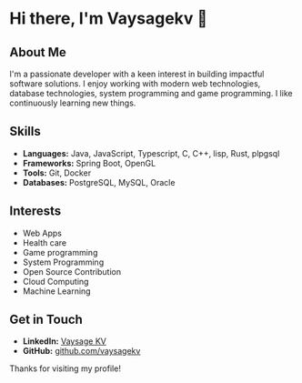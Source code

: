 # Hi there, I'm Vaysagekv 👋

## About Me
I'm a passionate developer with a keen interest in building impactful software solutions. I enjoy working with modern web technologies, database technologies, system programming and game programming. I like continuously learning new things.

## Skills
- **Languages:** Java, JavaScript, Typescript, C, C++, lisp, Rust, plpgsql 
- **Frameworks:** Spring Boot, OpenGL
- **Tools:** Git, Docker
- **Databases:** PostgreSQL, MySQL, Oracle

## Interests
- Web Apps
- Health care
- Game programming
- System Programming
- Open Source Contribution
- Cloud Computing
- Machine Learning

## Get in Touch
- **LinkedIn:** [Vaysage KV](https://www.linkedin.com/in/vaysage-kv-44b84a18)
- **GitHub:** [github.com/vaysagekv](https://github.com/vaysagekv)

Thanks for visiting my profile!
